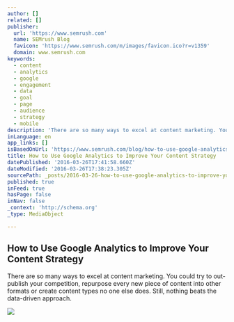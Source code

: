 ```yaml
---
author: []
related: []
publisher:
  url: 'https://www.semrush.com'
  name: SEMrush Blog
  favicon: 'https://www.semrush.com/m/images/favicon.ico?r=v1359'
  domain: www.semrush.com
keywords:
  - content
  - analytics
  - google
  - engagement
  - data
  - goal
  - page
  - audience
  - strategy
  - mobile
description: 'There are so many ways to excel at content marketing. You could try to out-publish your competition, repurpose every new piece of content into other formats or create content types no one else does. Still, nothing beats the data-driven approach.'
inLanguage: en
app_links: []
isBasedOnUrl: 'https://www.semrush.com/blog/how-to-use-google-analytics-to-improve-your-content-strategy/'
title: How to Use Google Analytics to Improve Your Content Strategy
datePublished: '2016-03-26T17:41:58.660Z'
dateModified: '2016-03-26T17:38:23.305Z'
sourcePath: _posts/2016-03-26-how-to-use-google-analytics-to-improve-your-content-strategy.md
published: true
inFeed: true
hasPage: false
inNav: false
_context: 'http://schema.org'
_type: MediaObject

---
```

<article style=""><h1>How to Use Google Analytics to Improve Your Content Strategy</h1><p>There are so many ways to excel at content marketing. You could try to out-publish your competition, repurpose every new piece of content into other formats or create content types no one else does. Still, nothing beats the data-driven approach.</p><img src="https://community.semrush.com/uploads/media/c1/ea/c1ea5b611e9ef42676b5c194172beee5.jpg" /></article>